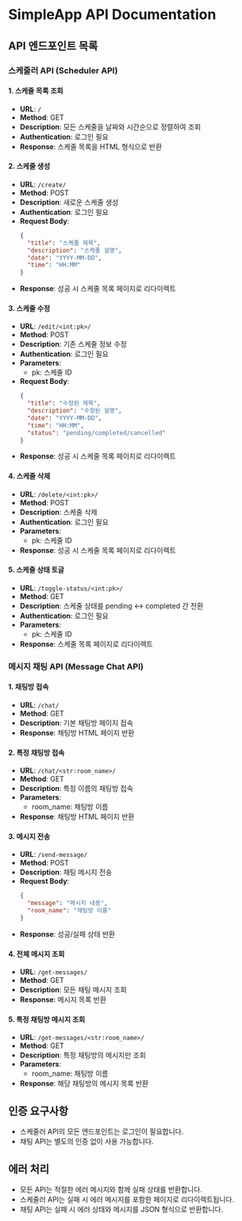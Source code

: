 # SimpleApp API Documentation

## API 엔드포인트 목록

### 스케줄러 API (Scheduler API)

#### 1. 스케줄 목록 조회
- **URL**: `/`
- **Method**: GET
- **Description**: 모든 스케줄을 날짜와 시간순으로 정렬하여 조회
- **Authentication**: 로그인 필요
- **Response**: 스케줄 목록을 HTML 형식으로 반환

#### 2. 스케줄 생성
- **URL**: `/create/`
- **Method**: POST
- **Description**: 새로운 스케줄 생성
- **Authentication**: 로그인 필요
- **Request Body**:
  ```json
  {
    "title": "스케줄 제목",
    "description": "스케줄 설명",
    "date": "YYYY-MM-DD",
    "time": "HH:MM"
  }
  ```
- **Response**: 성공 시 스케줄 목록 페이지로 리다이렉트

#### 3. 스케줄 수정
- **URL**: `/edit/<int:pk>/`
- **Method**: POST
- **Description**: 기존 스케줄 정보 수정
- **Authentication**: 로그인 필요
- **Parameters**: 
  - pk: 스케줄 ID
- **Request Body**:
  ```json
  {
    "title": "수정된 제목",
    "description": "수정된 설명",
    "date": "YYYY-MM-DD",
    "time": "HH:MM",
    "status": "pending/completed/cancelled"
  }
  ```
- **Response**: 성공 시 스케줄 목록 페이지로 리다이렉트

#### 4. 스케줄 삭제
- **URL**: `/delete/<int:pk>/`
- **Method**: POST
- **Description**: 스케줄 삭제
- **Authentication**: 로그인 필요
- **Parameters**: 
  - pk: 스케줄 ID
- **Response**: 성공 시 스케줄 목록 페이지로 리다이렉트

#### 5. 스케줄 상태 토글
- **URL**: `/toggle-status/<int:pk>/`
- **Method**: GET
- **Description**: 스케줄 상태를 pending ↔ completed 간 전환
- **Authentication**: 로그인 필요
- **Parameters**: 
  - pk: 스케줄 ID
- **Response**: 스케줄 목록 페이지로 리다이렉트

### 메시지 채팅 API (Message Chat API)

#### 1. 채팅방 접속
- **URL**: `/chat/`
- **Method**: GET
- **Description**: 기본 채팅방 페이지 접속
- **Response**: 채팅방 HTML 페이지 반환

#### 2. 특정 채팅방 접속
- **URL**: `/chat/<str:room_name>/`
- **Method**: GET
- **Description**: 특정 이름의 채팅방 접속
- **Parameters**:
  - room_name: 채팅방 이름
- **Response**: 채팅방 HTML 페이지 반환

#### 3. 메시지 전송
- **URL**: `/send-message/`
- **Method**: POST
- **Description**: 채팅 메시지 전송
- **Request Body**:
  ```json
  {
    "message": "메시지 내용",
    "room_name": "채팅방 이름"
  }
  ```
- **Response**: 성공/실패 상태 반환

#### 4. 전체 메시지 조회
- **URL**: `/get-messages/`
- **Method**: GET
- **Description**: 모든 채팅 메시지 조회
- **Response**: 메시지 목록 반환

#### 5. 특정 채팅방 메시지 조회
- **URL**: `/get-messages/<str:room_name>/`
- **Method**: GET
- **Description**: 특정 채팅방의 메시지만 조회
- **Parameters**:
  - room_name: 채팅방 이름
- **Response**: 해당 채팅방의 메시지 목록 반환

## 인증 요구사항

- 스케줄러 API의 모든 엔드포인트는 로그인이 필요합니다.
- 채팅 API는 별도의 인증 없이 사용 가능합니다.

## 에러 처리

- 모든 API는 적절한 에러 메시지와 함께 실패 상태를 반환합니다.
- 스케줄러 API는 실패 시 에러 메시지를 포함한 페이지로 리다이렉트됩니다.
- 채팅 API는 실패 시 에러 상태와 메시지를 JSON 형식으로 반환합니다.
